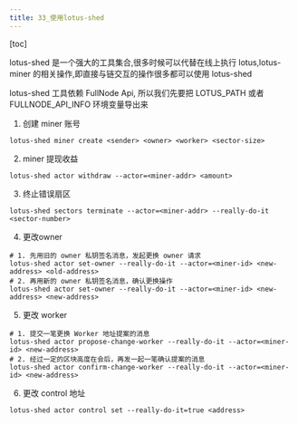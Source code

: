 ```yaml
---
title: 33_使用lotus-shed
---
```


[toc]

lotus-shed 是一个强大的工具集合,很多时候可以代替在线上执行 lotus,lotus-miner 的相关操作,即直接与链交互的操作很多都可以使用 lotus-shed

lotus-shed 工具依赖 FullNode Api, 所以我们先要把 LOTUS_PATH 或者 FULLNODE_API_INFO 环境变量导出来

1. 创建 miner 账号

`lotus-shed miner create <sender> <owner> <worker> <sector-size>`

2. miner 提现收益

`lotus-shed actor withdraw --actor=<miner-addr> <amount>`

3. 终止错误扇区

`lotus-shed sectors terminate --actor=<miner-addr> --really-do-it <sector-number>`

4. 更改owner

```
# 1. 先用旧的 owner 私钥签名消息，发起更换 owner 请求
lotus-shed actor set-owner --really-do-it --actor=<miner-id> <new-address> <old-address>
# 2. 再用新的 owner 私钥签名消息，确认更换操作
lotus-shed actor set-owner --really-do-it --actor=<miner-id> <new-address> <new-address>
```

5. 更改 worker

```
# 1. 提交一笔更换 Worker 地址提案的消息
lotus-shed actor propose-change-worker --really-do-it --actor=<miner-id> <new-address>
# 2. 经过一定的区块高度在会后，再发一起一笔确认提案的消息
lotus-shed actor confirm-change-worker --really-do-it --actor=<miner-id> <new-address>
```

6. 更改 control 地址

`lotus-shed actor control set --really-do-it=true <address>`